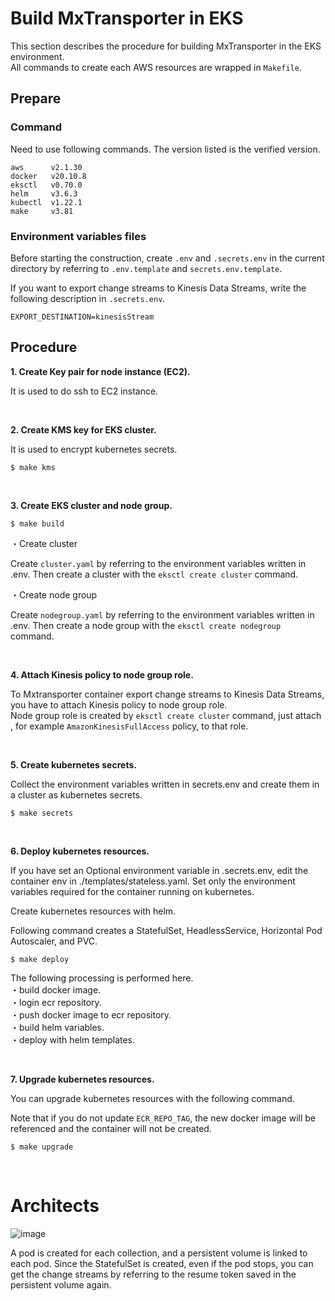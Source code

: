 # Build MxTransporter in EKS 

This section describes the procedure for building MxTransporter in the EKS environment.<br>
All commands to create each AWS resources are wrapped in ```Makefile```.

## Prepare
### Command
Need to use following commands. The version listed is the verified version.
```
aws      v2.1.30
docker   v20.10.8
eksctl   v0.70.0
helm     v3.6.3
kubectl  v1.22.1
make     v3.81
```

### Environment variables files
Before starting the construction, create ```.env``` and ```.secrets.env``` in the current directory by referring to ```.env.template``` and ```secrets.env.template```.

If you want to export change streams to Kinesis Data Streams, write the following description in ```.secrets.env```.

```
EXPORT_DESTINATION=kinesisStream
```

## Procedure
**1. Create Key pair for node instance (EC2).**

It is used to do ssh to EC2 instance.

<br>

**2. Create KMS key for EKS cluster.**

It is used to encrypt kubernetes secrets.

```
$ make kms
```

<br>

**3. Create EKS cluster and node group.**

```
$ make build
```

・Create cluster

Create ```cluster.yaml``` by referring to the environment variables written in .env. Then create a cluster with the ```eksctl create cluster``` command.

・Create node group

Create ```nodegroup.yaml``` by referring to the environment variables written in .env. Then create a node group with the ```eksctl create nodegroup``` command.

<br>

**4. Attach Kinesis policy to node group role.**

To Mxtransporter container export change streams to Kinesis Data Streams, you have to attach Kinesis policy to node group role.<br>
Node group role is created by ```eksctl create cluster``` command, just attach , for example ```AmazonKinesisFullAccess``` policy, to that role.

<br>

**5. Create kubernetes secrets.**

Collect the environment variables written in secrets.env and create them in a cluster as kubernetes secrets.

```
$ make secrets
```

<br>

**6. Deploy kubernetes resources.**

If you have set an Optional environment variable in .secrets.env, edit the container env in ./templates/stateless.yaml.
Set only the environment variables required for the container running on kubernetes.

Create kubernetes resources with helm.

Following command creates a StatefulSet, HeadlessService, Horizontal Pod Autoscaler, and PVC.

```
$ make deploy
```

The following processing is performed here.<br>
・build docker image.<br>
・login ecr repository.<br>
・push docker image to ecr repository.<br>
・build helm variables.<br>
・deploy with helm templates.<br>

<br>

**7. Upgrade kubernetes resources.** 

You can upgrade kubernetes resources with the following command.

Note that if you do not update ```ECR_REPO_TAG```, the new docker image will be referenced and the container will not be created.

```
$ make upgrade
```

<br>

# Architects

![image](https://user-images.githubusercontent.com/37132477/141406354-2616bdf9-8f19-4d3f-b752-23ecaeae2611.png)

A pod is created for each collection, and a persistent volume is linked to each pod.
Since the StatefulSet is created, even if the pod stops, you can get the change streams by referring to the resume token saved in the persistent volume again.